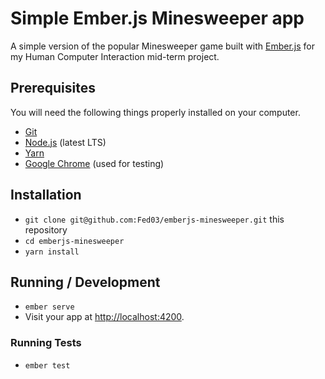 # Simple Ember.js Minesweeper app

A simple version of the popular Minesweeper game built with [Ember.js](https://emberjs.com/) for my Human Computer Interaction mid-term project.

## Prerequisites

You will need the following things properly installed on your computer.

* [Git](https://git-scm.com/)
* [Node.js](https://nodejs.org/) (latest LTS)
* [Yarn](https://yarnpkg.com/)
* [Google Chrome](https://google.com/chrome/) (used for testing)

## Installation

* `git clone git@github.com:Fed03/emberjs-minesweeper.git` this repository
* `cd emberjs-minesweeper`
* `yarn install`

## Running / Development

* `ember serve`
* Visit your app at [http://localhost:4200](http://localhost:4200).

### Running Tests

* `ember test`
